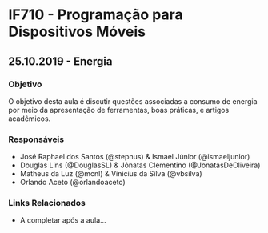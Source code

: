 # IF710 - Programação para Dispositivos Móveis

## 25.10.2019 - Energia

### Objetivo

O objetivo desta aula é discutir questões associadas a consumo de energia por meio da apresentação de ferramentas, boas práticas, e artigos acadêmicos. 

### Responsáveis

- José Raphael dos Santos (@stepnus) & Ismael Júnior (@ismaeljunior)
- Douglas Lins (@DouglasSL) & Jônatas Clementino (@JonatasDeOliveira)
- Matheus da Luz (@mcnl) & Vinicius da Silva (@vbsilva)
- Orlando Aceto	(@orlandoaceto)
  
### Links Relacionados

- A completar após a aula...
